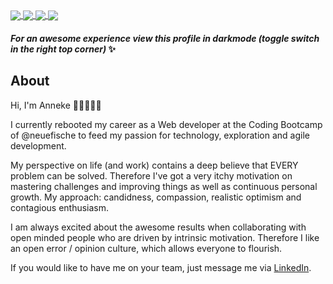 <a href="https://github.com/AnnekeSchuette/github-readme-stats">
  <img align="center" src="https://github-readme-stats.vercel.app/api?username=AnnekeSchuette&show_icons=true&theme=radical&count_private=true&hide_border=true&bg_color=0d1117&text_color=ffffff&title_color=f76272" />
</a>
<a href="https://github.com/AnnekeSchuette/github-readme-stats">
  <img align="center" src="https://github-readme-stats.vercel.app/api/top-langs/?username=AnnekeSchuette&theme=radical&hide_border=true&bg_color=0d1117&text_color=ffffff&title_color=f76272" />
</a>
<a href="https://github.com/AnnekeSchuette/capstone-project">
  <img align="center" src="https://github-readme-stats.vercel.app/api/pin/?username=AnnekeSchuette&repo=capstone-project&show_icons=true&theme=radical&hide_border=true&langs_count=3&bg_color=0d1117&text_color=ffffff&title_color=f76272" />
</a>
<a href="https://github.com/AnnekeSchuette/personal-website">
  <img align="center" src="https://github-readme-stats.vercel.app/api/pin/?username=AnnekeSchuette&repo=personal-website&show_icons=true&theme=radical&hide_border=true&langs_count=3&bg_color=0d1117&text_color=ffffff&title_color=f76272" />
</a>

#### _For an awesome experience view this profile in darkmode (toggle switch in the right top corner)_ ✨

## About 
Hi, I'm Anneke 👩🏻‍🦰✌🏻

I currently rebooted my career as a Web developer at the Coding Bootcamp of @neuefische to feed my passion for technology, exploration and agile development.

My perspective on life (and work) contains a deep believe that EVERY problem can be solved. Therefore I've got a very itchy motivation on mastering challenges and improving things as well as continuous personal growth. My approach: candidness, compassion, realistic optimism and contagious enthusiasm. 

I am always excited about the awesome results when collaborating with open minded people who are driven by intrinsic motivation. Therefore I like an open error / opinion culture, which allows everyone to flourish.

If you would like to have me on your team, just message me via [LinkedIn](https://www.linkedin.com/in/annekeschuette-hh/).


